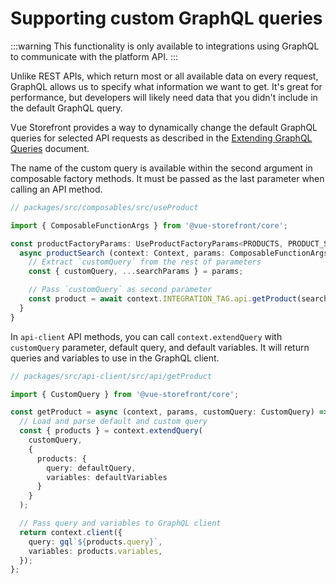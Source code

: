 # Supporting custom GraphQL queries

:::warning 
This functionality is only available to integrations using GraphQL to communicate with the platform API.
:::

Unlike REST APIs, which return most or all available data on every request, GraphQL allows us to specify what information we want to get. It's great for performance, but developers will likely need data that you didn't include in the default GraphQL query.

Vue Storefront provides a way to dynamically change the default GraphQL queries for selected API requests as described in the [Extending GraphQL Queries](../advanced/extending-graphql-queries.html) document.

The name of the custom query is available within the second argument in composable factory methods. It must be passed as the last parameter when calling an API method.

```ts
// packages/src/composables/src/useProduct

import { ComposableFunctionArgs } from '@vue-storefront/core';

const productFactoryParams: UseProductFactoryParams<PRODUCTS, PRODUCT_SEARCH_PARAMS> = {
  async productSearch (context: Context, params: ComposableFunctionArgs<PRODUCT_SEARCH_PARAMS>) {
    // Extract `customQuery` from the rest of parameters
    const { customQuery, ...searchParams } = params;

    // Pass `customQuery` as second parameter
    const product = await context.INTEGRATION_TAG.api.getProduct(searchParams, customQuery);
  }
}
```

In `api-client` API methods, you can call `context.extendQuery` with `customQuery` parameter, default query, and default variables. It will return queries and variables to use in the GraphQL client.

```ts
// packages/src/api-client/src/api/getProduct

import { CustomQuery } from '@vue-storefront/core';

const getProduct = async (context, params, customQuery: CustomQuery) => {
  // Load and parse default and custom query
  const { products } = context.extendQuery(
    customQuery,
    {
      products: {
        query: defaultQuery,
        variables: defaultVariables
      }
    }
  );

  // Pass query and variables to GraphQL client
  return context.client({
    query: gql`${products.query}`,
    variables: products.variables,
  });
};
```
